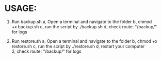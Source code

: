 # USAGE: 

1. Run backup.sh
  a, Open a terminal and navigate to the folder 
  b, chmod +x backup.sh 
  c, run the script by ./backup.sh 
  d, check route: "/backup/" for logs 
 
2. Run restore.sh
  a, Open a terminal and navigate to the folder 
  b, chmod +x restore.sh 
  c, run the script by ./restore.sh
  d, restart your computer   
  3, check route: "/backup/" for logs 
